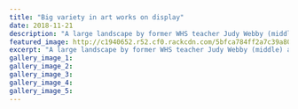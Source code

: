 ```yaml
---
title: "Big variety in art works on display"
date: 2018-11-21
description: "A large landscape by former WHS teacher Judy Webby (middle) at the Wanganui Arts Society's annual members' exhibition at..."
featured_image: http://c1940652.r52.cf0.rackcdn.com/5bfca784ff2a7c39a8000d61/Judy-Webby-320-Midweek-21-nov-picture.jpg
excerpt: "A large landscape by former WHS teacher Judy Webby (middle) at the Wanganui Arts Society's annual members' exhibition at Cooks Gallery by the veledrome."
gallery_image_1: 
gallery_image_2: 
gallery_image_3: 
gallery_image_4: 
gallery_image_5: 
---
```

